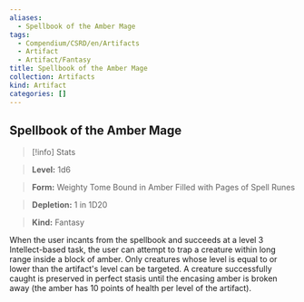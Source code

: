 ```yaml
---
aliases:
  - Spellbook of the Amber Mage
tags:
  - Compendium/CSRD/en/Artifacts
  - Artifact
  - Artifact/Fantasy
title: Spellbook of the Amber Mage
collection: Artifacts
kind: Artifact
categories: []
---
```

## Spellbook of the Amber Mage    
>[!info] Stats    
> **Level:** 1d6    
> **Form:** Weighty Tome Bound in Amber Filled with Pages of Spell Runes    
> **Depletion:** 1 in 1D20    
> **Kind:** Fantasy  
    
When the user incants from the spellbook and succeeds at a level 3 Intellect-based task, the user can attempt to trap a creature within long range inside a block of amber. Only creatures whose level is equal to or lower than the artifact's level can be targeted. A creature successfully caught is preserved in perfect stasis until the encasing amber is broken away (the amber has 10 points of health per level of the artifact).